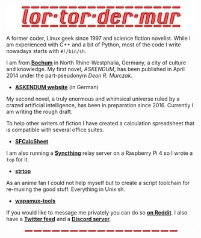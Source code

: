 ![](logos/lortordermur-logo.png)

A former coder, Linux geek since 1997 and science fiction novelist. While I am experienced with C++ and a bit of Python, most of the code I write nowadays starts with `#!/bin/sh`.

I am from **[Bochum](https://en.wikipedia.org/wiki/Bochum)** in North Rhine-Westphalia, Germany, a city of culture and knowledge. My first novel, *ASKENDUM*, has been published in April 2014 under the part-pseudonym *Deon R. Murczak*.

* **[ASKENDUM website](http://askendum.com)** (in German)

My second novel, a truly enormous and whimsical universe ruled by a crazed artificial intelligence, has been in preparation since 2016. Currently I am writing the rough draft.

To help other writers of fiction I have created a calculation spreadsheet that is compatible with several office suites.

* **[SFCalcSheet](https://github.com/lortordermur/sfcalcsheet)**

I am also running a **[Syncthing](https://github.com/syncthing/syncthing)** relay server on a Raspberry Pi 4 so I wrote a `top` for it.

* **[strtop](https://github.com/lortordermur/strtop)**

As an anime fan I could not help myself but to create a script toolchain for re-muxing the good stuff. Everything in Unix sh.

* **[wapamux-tools](https://github.com/lortordermur/wapamux-tools)**

If you would like to message me privately you can do so **[on Reddit](https://www.reddit.com/user/lortordermur)**. I also have a **[Twitter feed](https://twitter.com/lortordermur)** and a **[Discord server](https://discord.gg/MQfdyjg)**.

![](logos/lortordermur-logo-line.png)
